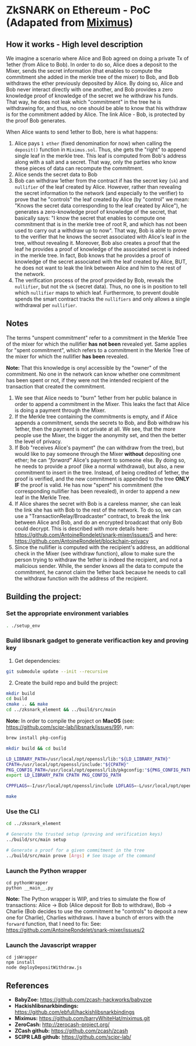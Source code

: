 # ZkSNARK on Ethereum - PoC (Adapated from [Miximus](https://github.com/barryWhiteHat/miximus.git))

## How it works - High level description

We imagine a scenario where Alice and Bob agreed on doing a private Tx of 1ether (from Alice to Bob).
In order to do so, Alice does a deposit to the Mixer, sends the secret information (that enables to compute the commitment she added in the merkle tree of the mixer) to Bob, and Bob withdraws the ether previously deposited by Alice.
By doing so, Alice and Bob never interact directly with one another, and Bob provides a zero knowledge proof of knowledge of the secret we he withdraw his funds. That way, he does not leak which "commitment" in the tree he is withdrawing for, and thus, no one should be able to know that his withdraw is for the commitment added by Alice.
The link Alice - Bob, is protected by the proof Bob generates.

When Alice wants to send 1ether to Bob, here is what happens:
1. Alice pays `1 ether` (fixed denomination for now) when calling the `deposit()` function in `Miximus.sol`. Thus, she gets the "right" to append single leaf in the merkle tree. This leaf is computed from Bob's address along with a salt and a secret. That way, only the parties who know these pieces of data can recompute the commitment.
2. Alice sends the secret data to Bob
3. Bob can withdraw 1ether from the contract if has the secret key (`sk`) and `nullifier` of the leaf created by Alice. However, rather than revealing the secret information to the network (and especially to the verifier) to prove that he "controls" the leaf created by Alice (by "control" we mean: "Knows the secret data corresponding to the leaf created by Alice"), he generates a zero-knowledge proof of knowledge of the secret, that basically says: "I know the secret that enables to compute one commitment that is in the merkle tree of root R, and which has not been used to carry out a withdraw up to now".
That way, Bob is able to prove to the verifier that he knows the secret associated with Alice's leaf in the tree, without revealing it. Moreover, Bob also creates a proof that the leaf he provides a proof of knowledge of the associated secret is indeed in the merkle tree. In fact, Bob knows that he provides a proof of knowledge of the secret associated with the leaf created by Alice, BUT, he does not want to leak the link between Alice and him to the rest of the network.
4. The verification process of the proof provided by Bob, reveals the `nullifier`, but not the `sk` (secret data). Thus, no one is in position to tell which `nullifier` maps to which leaf. Furthermore, to prevent double spends the smart contract tracks the `nullifiers` and only allows a single withdrawal per `nullifier`. 

## Notes

The terms "unspent commitment" refer to a commitment in the Merkle Tree of the mixer for which the nullifier **has not been** revealed yet.
Same applies for "spent commitment", which refers to a commitment in the Merkle Tree of the mixer for which the nullifier **has been** revealed.

**Note:** That this knowledge is onyl accessible by the "owner" of the commitment. No one in the network can know whether one commitment has been spent or not, if they were not the intended recipient of the transaction that created the commitment.

1. We see that Alice needs to "burn" 1ether from her public balance in order to append a commitment in the Mixer. This leaks the fact that Alice is doing a payment through the Mixer.
2. If the Merkle tree containing the commitments is empty, and if Alice appends a commitment, sends the secrets to Bob, and Bob withdraw his 1ether, then the payment is not private at all. We see, that the more people use the Mixer, the bigger the anonymity set, and then the better the level of privacy.
3. If Bob "receives Alice's payment" (he can withdraw from the tree), but would like to pay someone through the Mixer **without** depositing one ether; he can *"forward"* Alice's payment to someone else. By doing so, he needs to provide a proof (like a normal withdrawal), but also, a new commitment to insert in the tree. Instead, of being credited of 1ether, the proof is verified, and the new commitment is appended to the tree **ONLY IF** the proof is valid. He has now "spent" his commitment (the corresponding nullifier has been revealed), in order to append a new leaf in the Merkle Tree.
4. If Alice shares the secret with Bob is a careless manner, she can leak the link she has with Bob to the rest of the network. To do so, we can use a "TransactionRelay/Broadcaster" contract, to break the link between Alice and Bob, and do an encrypted broadcast that only Bob could decrypt. This is described with more details here: https://github.com/AntoineRondelet/snark-mixer/issues/5 and here: https://github.com/AntoineRondelet/blockchain-privacy
5. Since the nullifier is computed with the recipient's address, an additional check in the Mixer (see withdraw function), allow to make sure the person trying to withdraw the 1ether is indeed the recipient, and not a malicious sender. While, the sender knows all the data to compute the commitment, he cannot claim the 1ether back because he needs to call the withdraw function with the address of the recipient.

## Building the project:

### Set the appropriate environment variables

```bash
. ./setup_env
```

### Build libsnark gadget to generate verificaction key and proving key

1. Get dependencies:
```bash
git submodule update --init --recursive
```
2. Create the build repo and build the project:
```bash
mkdir build
cd build
cmake .. && make
cd ../zksnark_element && ../build/src/main
```

**Note:**
In order to compile the project on **MacOS** (see: https://github.com/scipr-lab/libsnark/issues/99), run:
```bash
brew install pkg-config

mkdir build && cd build

LD_LIBRARY_PATH=/usr/local/opt/openssl/lib:"${LD_LIBRARY_PATH}"
CPATH=/usr/local/opt/openssl/include:"${CPATH}"
PKG_CONFIG_PATH=/usr/local/opt/openssl/lib/pkgconfig:"${PKG_CONFIG_PATH}"
export LD_LIBRARY_PATH CPATH PKG_CONFIG_PATH

CPPFLAGS=-I/usr/local/opt/openssl/include LDFLAGS=-L/usr/local/opt/openssl/lib PKG_CONFIG_PATH=/usr/local/opt/openssl/lib/pkgconfig cmake -DWITH_PROCPS=OFF -DWITH_SUPERCOP=OFF ..

make
```

### Use the CLI

```bash
cd ../zksnark_element

# Generate the trusted setup (proving and verification keys)
../build/src/main setup

# Generate a proof for a given commitment in the tree
../build/src/main prove [Args] # See Usage of the command
```

### Launch the Python wrapper

```
cd pythonWrapper
python __main__.py
```

**Note:** The Python wrapper is WIP, and tries to simulate the flow of transactions: Alice -> Bob (Alice deposit for Bob to withdraw), Bob -> Charlie (Bob decides to use the commitment he "controls" to deposit a new one for Charlie), Charlies withdraws.
I have a bunch of errors with the `forward` function, that I need to fix: See: https://github.com/AntoineRondelet/snark-mixer/issues/2

### Launch the Javascript wrapper

```
cd jsWrapper
npm install
node deployDepositWithdraw.js
```

## References

- **BabyZoe:** https://github.com/zcash-hackworks/babyzoe
- **Hackishlibsnarkbindings:** https://github.com/ebfull/hackishlibsnarkbindings
- **Miximus:** https://github.com/barryWhiteHat/miximus.git
- **ZeroCash:** http://zerocash-project.org/
- **ZCash github:** https://github.com/zcash/zcash
- **SCIPR LAB github:** https://github.com/scipr-lab/
